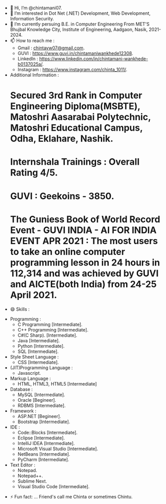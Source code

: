* 👋 Hi, I’m @chintamani07.
* 👀 I’m interested in Dot Net (.NET) Development, Web Development, Information Security.
* 🌱 I’m currently persuing B.E. in Computer Engineering From MET'S Bhujbal Knowledge City, Institute of Engineering, Aadgaon, Nasik, 2021-2024.
* 📫 How to reach me :
  - Gmail : chintavw07@gmail.com.
  - GUVI : https://www.guvi.in/chintamaniwankhede12308.
  - LinkedIn : https://www.linkedin.com/in/chintamani-wankhede-b0137025a/.
  - Instagram : https://www.instagram.com/chinta_1011/.
* Additional Information :
  # Secured 3rd Rank in Computer Engineering Diploma(MSBTE), Matoshri Aasarabai Polytechnic, Matoshri Educational Campus, Odha, Eklahare, Nashik.
  # Internshala Trainings : Overall Rating 4/5.
  # GUVI : Geekoins - 3850.
  # The Guniess Book of World Record Event - GUVI INDIA - AI FOR INDIA EVENT APR 2021 : The most users to take an online computer programming lesson in 24 hours in 112,314 and was achieved by GUVI and AICTE(both India) from 24-25 April 2021.
- 😄 Skills :
* Programming :
  - C Programming [Intermediate].
  - C++ Programming [Intermediate].
  - C#(C Sharp). [Intermediate].
  - Java [Intermediate].
  - Python [Intermediate].
  - SQL [Intermediate].
* Style Sheet Language :
  - CSS [Intermediate].
* (JIT)Programming Language :
  -  Javascript.
* Markup Language :
  - HTML, HTML3, HTML5 [Intermediate]
* Database :
  - MySQL [Intermediate].
  - Oracle [Begineer].
  - RDBMS [Intermediate].
* Framework :
  - ASP.NET [Begineer].
  - Bootstrap [Intermediate].
* IDE :
  - Code::Blocks [Intermediate].
  - Eclipse [Intermediate].
  - IntelliJ IDEA [Intermediate].
  - Microsoft Visual Studio [Intermediate].
  - NetBeans [Intermediate].
  - PyCharm [Intermediate].
* Text Editor :
  - Notepad.
  - Notepad++.
  - Sublime Next.
  - Visual Studio Code [Intermediate].
- ⚡ Fun fact: ... Friend's call me Chinta or sometimes Chintu.
<!---
chintamani07/chintamani07 is a ✨ special ✨ repository because its `README.md` (this file) appears on your GitHub profile.
You can click the Preview link to take a look at your changes.
--->
